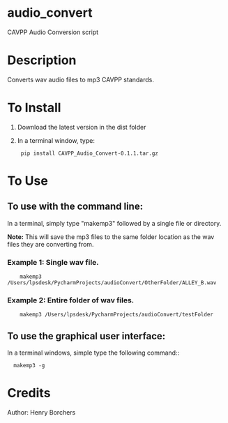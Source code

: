 # audio_convert
CAVPP Audio Conversion script

Description
===========
Converts wav audio files to mp3 CAVPP standards.

To Install
==========
1. Download the latest version in the dist folder
2. In a terminal window, type:

        pip install CAVPP_Audio_Convert-0.1.1.tar.gz

To Use
======

To use with the command line:
-----------------------------
In a terminal, simply type "makemp3" followed by a single file or directory.

**Note:** This will save the mp3 files to the same folder location as the wav 
files they are converting from.
    
### Example 1: Single wav file.

    
        makemp3 /Users/lpsdesk/PycharmProjects/audioConvert/OtherFolder/ALLEY_B.wav
            
### Example 2: Entire folder of wav files.


        makemp3 /Users/lpsdesk/PycharmProjects/audioConvert/testFolder
  
  
To use the graphical user interface:
------------------------------------
In a terminal windows, simple type the following command::
  
      makemp3 -g

Credits
=======
Author: Henry Borchers 
